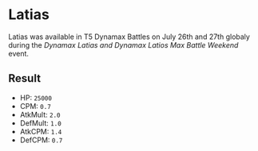 # Latias

Latias was available in T5 Dynamax Battles on July 26th and 27th globaly during the *Dynamax Latias and Dynamax Latios Max Battle Weekend* event.

## Result

- HP: `25000`
- CPM: `0.7`
- AtkMult: `2.0`
- DefMult: `1.0`
- AtkCPM: `1.4`
- DefCPM: `0.7`
